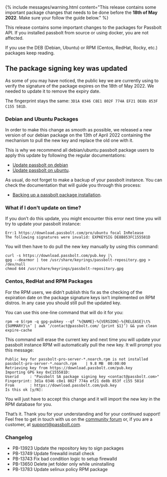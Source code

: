 {% include messages/warning.html
    content="This release contains some important package changes that needs to be done before the <strong>18th of May 2022</strong>. Make sure your follow the guide below."
%}

This release contains some important changes to the packages for Passbolt API. 
If you installed passbolt from source or using docker, you are not affected. 

If you use the DEB (Debian, Ubuntu) or RPM (Centos, RedHat, Rocky, etc.) packages keep reading.

## The package signing key was updated

As some of you may have noticed, the public key we are currently using to verify the signature of the package expires 
on the 18th of May 2022. We needed to update it to remove the expiry date.

The fingerprint stays the same: `3D1A 0346 C8E1 802F 774A EF21 DE8b 853F C155 581D`.

### Debian and Ubuntu Packages

In order to make this change as smooth as possible, we released a new version of our debian package on the 13th of 
April 2022 containing the mechanism to pull the new key and replace the old one with it.

This is why we recommend all debian/ubuntu passbolt package users to apply this update by
following the regular documentations: 
- [Update passbolt on debian](/hosting/update/debian-package)
- [Update passbolt on ubuntu](/hosting/update/ubuntu-package).

As usual, do not forget to make a backup of your passbolt instance. You can check the documentation that will guide
you through this process:
- [Backing up a passbolt package installation](/hosting/backup).

### What if I don't update on time?
If you don’t do this update, you might encounter this error next time you will try to update your passbolt instance:

```
Err:1 https://download.passbolt.com/pro/ubuntu focal InRelease
The following signatures were invalid: EXPKEYSIG DE8B853FC155581D
```

You will then have to do pull the new key manually by using this command:
```
curl -s https://download.passbolt.com/pub.key |\
gpg --dearmor | tee /usr/share/keyrings/passbolt-repository.gpg > /dev/null
chmod 644 /usr/share/keyrings/passbolt-repository.gpg
```

### Centos, RedHat and RPM Packages

For the RPM users, we didn’t publish this fix as the checking of the expiration date on the package signature 
keys isn’t implemented on RPM distros. In any case you should still pull the updated key. 

You can use this one-line command that will do it for you:
```
rpm -e $(rpm -q gpg-pubkey --qf ‘%{NAME}-%{VERSION}-%{RELEASE}\t%{SUMMARY}\n’ | awk ‘/contact@passbolt.com/ {print $1}’) && yum clean expire-cache
```

This command will erase the current key and next time you will update your passbolt instance RPM will automatically 
pull the new key. It will prompt you this message:
```
Public key for passbolt-pro-server-*.noarch.rpm is not installed
passbolt-pro-server-*.noarch.rpm    | 9.8 MB  00:00:00
Retrieving key from https://download.passbolt.com/pub.key
Importing GPG key 0xC155581D:
Userid     : "Passbolt SA package signing key <contact@passbolt.com>"
Fingerprint: 3d1a 0346 c8e1 802f 774a ef21 de8b 853f c155 581d
From       : https://download.passbolt.com/pub.key
Is this ok [y/N]:
```

You will just have to accept this change and it will import the new key in the RPM database for you.

That’s it. Thank you for your understanding and for your continued support!
Feel free to get in touch with us on the [community forum](https://community.passbolt.com) or,
if you are a customer, at [support@passbolt.com](mailto:support@passbolt.com).

### Changelog
- PB-13923 Update the repository key to sign packages
- PB-13749 Update firewalld install check
- PB-13743 Fix bad condition logic to setup firewalld
- PB-13650 Delete jwt folder only while uninstalling
- PB-13783 Update selinux policy RPM package
